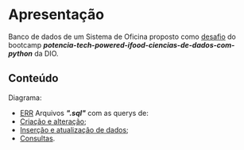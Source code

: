 # Apresentação

Banco de dados de um Sistema de Oficina proposto como [desafio](https://web.dio.me/project/construa-um-projeto-logico-de-banco-de-dados-do-zero/learning/e22c99ed-c252-4f0e-8787-62b89b68f83f?back=/track/potencia-tech-powered-ifood-ciencias-de-dados-com-python&tab=undefined&moduleId=undefined) do bootcamp ___potencia-tech-powered-ifood-ciencias-de-dados-com-python___ da DIO.

## Conteúdo
Diagrama:
- [ERR](Diagramas/oficina_ERR.png)
Arquivos ___".sql"___ com as querys de:
- [Criação e alteração](Querys/Create_Alters.sql);
- [Inserção e atualização de dados](Querys/Inserts.sql);
- [Consultas](Querys/Selects.sql).
    
